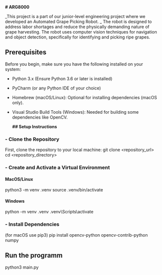 **# ARG8000**

_This project is a part of our junior-level engineering project where we developed an Automated Grape Picking Robot. _
The robot is designed to address labor shortages and reduce the physically demanding nature of grape harvesting. The robot uses computer vision techniques for navigation and object detection, specifically for identifying and picking ripe grapes.



## Prerequisites

Before you begin, make sure you have the following installed on your system:

- Python 3.x (Ensure Python 3.6 or later is installed)
- PyCharm (or any Python IDE of your choice)
- Homebrew (macOS/Linux): Optional for installing dependencies (macOS only).
- Visual Studio Build Tools (Windows): Needed for building some dependencies like OpenCV.



  **## Setup Instructions**

### - Clone the Repository

First, clone the repository to your local machine:
    git clone <repository_url>
    cd <repository_directory>

### - Create and Activate a Virtual Environment
#### MacOS/Linux
python3 -m venv .venv
source .venv/bin/activate

#### Windows
python -m venv .venv
.venv\Scripts\activate

### - Install Dependencies
(for macOS use pip3)
pip install opencv-python opencv-contrib-python numpy


## Run the programm

python3 main.py
